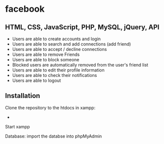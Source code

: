 # facebook
 
## HTML, CSS, JavaScript, PHP, MySQL, jQuery, API

- Users are able to create accounts and login
- Users are able to search and add connections (add friend)
- Users are able to accept / decline connections
- Users are able to remove Friends
- Users are able to block someone
- Blocked users are automatically removed from the user's friend list
- Users are able to edit their profile information
- Users are able to check their notifications
- Users are able to logout

## Installation

Clone the repository to the htdocs in xampp:

- 

Start xampp

Database: import the databse into phpMyAdmin

